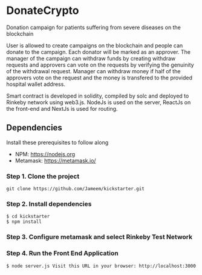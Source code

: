 # DonateCrypto

Donation campaign for patients suffering from severe diseases on the blockchain

User is allowed to create campaigns on the blockchain and people can donate to the campaign. 
Each donator will be marked as  an approver. The manager of the campaign can withdraw funds by creating withdraw requests and 
approvers can vote on the requests by verifying the genuinity of the withdrawal request. 
Manager can withdraw money if half of the approvers vote on the request and the money is transfered to the provided hospital wallet address.

Smart contract is developed in solidity, compiled by solc and deployed to Rinkeby network using web3.js. NodeJs is used on the server, ReactJs on the front-end and NextJs is used for routing. 

## Dependencies

Install these prerequisites to follow along

- NPM: https://nodejs.org
- Metamask: https://metamask.io/

### Step 1. Clone the project

```
git clone https://github.com/Jameem/kickstarter.git
```
### Step 2. Install dependencies

```
$ cd kickstarter
$ npm install
```
### Step 3. Configure metamask and select Rinkeby Test Network

### Step 4. Run the Front End Application

```
$ node server.js Visit this URL in your browser: http://localhost:3000
```

